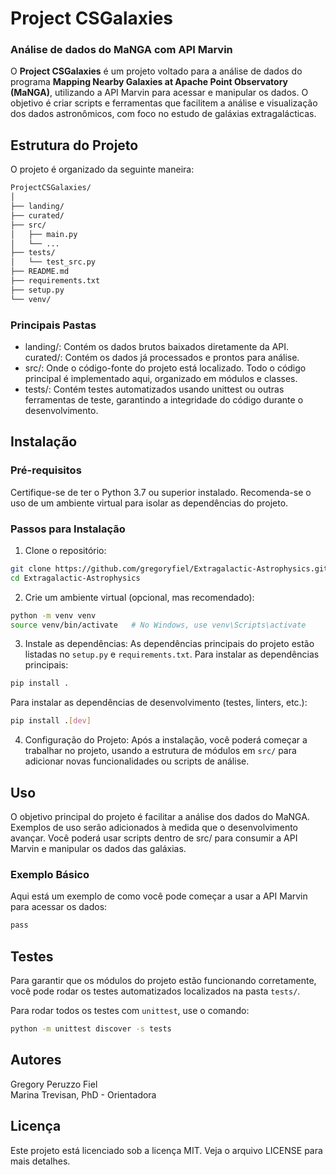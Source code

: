 # Project CSGalaxies

### Análise de dados do MaNGA com API Marvin

O **Project CSGalaxies** é um projeto voltado para a análise de dados do programa **Mapping Nearby Galaxies at Apache Point Observatory (MaNGA)**, utilizando a API Marvin para acessar e manipular os dados. O objetivo é criar scripts e ferramentas que facilitem a análise e visualização dos dados astronômicos, com foco no estudo de galáxias extragalácticas.

## Estrutura do Projeto

O projeto é organizado da seguinte maneira:

```bash
ProjectCSGalaxies/
│
├── landing/
├── curated/
├── src/ 
│   ├── main.py
│   └── ...
├── tests/
│   └── test_src.py
├── README.md 
├── requirements.txt 
├── setup.py 
└── venv/
```

### Principais Pastas
* landing/: Contém os dados brutos baixados diretamente da API.
curated/: Contém os dados já processados e prontos para análise.
* src/: Onde o código-fonte do projeto está localizado. Todo o código principal é implementado aqui, organizado em módulos e classes.
* tests/: Contém testes automatizados usando unittest ou outras ferramentas de teste, garantindo a integridade do código durante o desenvolvimento.

## Instalação
### Pré-requisitos
Certifique-se de ter o Python 3.7 ou superior instalado. Recomenda-se o uso de um ambiente virtual para isolar as dependências do projeto.

### Passos para Instalação
1. Clone o repositório:
```bash
git clone https://github.com/gregoryfiel/Extragalactic-Astrophysics.git
cd Extragalactic-Astrophysics
```
2. Crie um ambiente virtual (opcional, mas recomendado):
```bash
python -m venv venv
source venv/bin/activate   # No Windows, use venv\Scripts\activate
```
3. Instale as dependências: As dependências principais do projeto estão listadas no `setup.py` e `requirements.txt`.
Para instalar as dependências principais:
```bash
pip install .
```
Para instalar as dependências de desenvolvimento (testes, linters, etc.):
```bash
pip install .[dev]
```
4. Configuração do Projeto: Após a instalação, você poderá começar a trabalhar no projeto, usando a estrutura de módulos em `src/` para adicionar novas funcionalidades ou scripts de análise.

## Uso
O objetivo principal do projeto é facilitar a análise dos dados do MaNGA. Exemplos de uso serão adicionados à medida que o desenvolvimento avançar. Você poderá usar scripts dentro de src/ para consumir a API Marvin e manipular os dados das galáxias.

### Exemplo Básico
Aqui está um exemplo de como você pode começar a usar a API Marvin para acessar os dados:
```bash
pass
```
## Testes
Para garantir que os módulos do projeto estão funcionando corretamente, você pode rodar os testes automatizados localizados na pasta `tests/`.

Para rodar todos os testes com `unittest`, use o comando:
```bash
python -m unittest discover -s tests
```

## Autores
Gregory Peruzzo Fiel <br>
Marina Trevisan, PhD - Orientadora

## Licença
Este projeto está licenciado sob a licença MIT. Veja o arquivo LICENSE para mais detalhes.